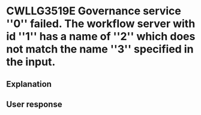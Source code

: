 # CWLLG3519E Governance service ''0'' failed. The workflow server with id ''1'' has a name of ''2'' which does not match the name ''3'' specified in the input.

## Explanation

## User response